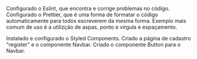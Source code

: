 Configurado o Eslint, que encontra e corrige problemas no código.
Configurado o Prettier, que é uma forma de formatar o código automaticamente para todos escreverem da mesma forma.
Exemplo mais comum de uso é a utilizção de  aspas, ponto e vírgula e espaçamento.

Instalado e configurado o Styled Components.
Criado a página de cadastro "register" e o componente Navbar.
Criado o componente Button para o Navbar.